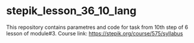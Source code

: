 # stepik_lesson_36_10_lang
This repository contains parametres and code for task from 10th step of 6 lesson of module#3. Course link: https://stepik.org/course/575/syllabus
